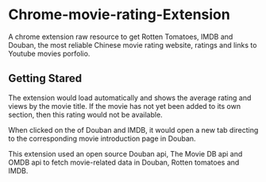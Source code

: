 # Chrome-movie-rating-Extension
A chrome extension raw resource to get Rotten Tomatoes, IMDB and Douban, the most reliable Chinese movie rating website, ratings and links to Youtube movies porfolio.
## Getting Stared
The extension would load automatically and shows the average rating and views by the movie title. If the movie has not yet been added to its own section, then this rating would not be available.

When clicked on the  of Douban and IMDB, it would open a new tab directing to the corresponding movie introduction page in Douban.

This extension used an open source Douban api, The Movie DB api and OMDB api to fetch movie-related data in Douban, Rotten tomatoes and IMDB.
